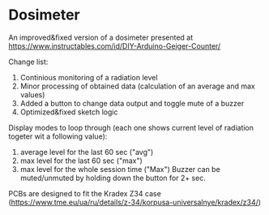 # Dosimeter

An improved&amp;fixed version of a dosimeter presented at https://www.instructables.com/id/DIY-Arduino-Geiger-Counter/

Change list:
1. Continious monitoring of a radiation level
2. Minor processing of obtained data (calculation of an average and max values)
3. Added a button to change data output and toggle mute of a buzzer
4. Optimized&fixed sketch logic

Display modes to loop through (each one shows current level of radiation togeter wit a following value):
1. average level for the last 60 sec ("avg")
2. max level for the last 60 sec ("max")
3. max level for the whole session time ("Max")
Buzzer can be muted/unmuted by holding down the button for 2+ sec.

PCBs are designed to fit the Kradex Z34 case (https://www.tme.eu/ua/ru/details/z-34/korpusa-universalnye/kradex/z34/)

